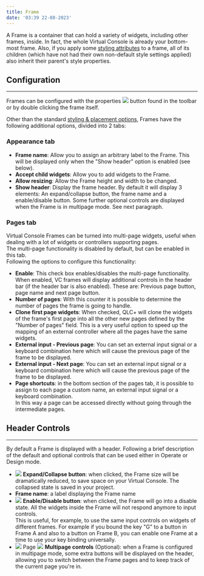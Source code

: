 ```yaml
---
title: Frame
date: '03:39 22-08-2023'
---
```


A Frame is a container that can hold a variety of widgets, including other frames, inside. In fact, the whole Virtual Console is already your bottom-most frame. Also, if you apply some [styling attributes](../styling-and-placement) to a frame, all of its children (which have not had their own non-default style settings applied) also inherit their parent's style properties.

## Configuration
<hr>

Frames can be configured with the properties ![](/basics/edit.png) button found in the toolbar or by double clicking the frame itself.  
  
Other than the standard [styling & placement options](../styling-and-placement), Frames have the following additional options, divided into 2 tabs:  

### Appearance tab

* **Frame name**: Allow you to assign an arbitrary label to the Frame. This will be displayed only when the "Show header" option is enabled (see below).
* **Accept child widgets**: Allow you to add widgets to the Frame.
* **Allow resizing**: Allow the Frame height and width to be changed.
* **Show header**: Display the frame header. By default it will display 3 elements: An expand/collapse button, the frame name and a enable/disable button. Some further optional controls are displayed when the Frame is in multipage mode. See next paragraph.

### Pages tab

Virtual Console Frames can be turned into multi-page widgets, useful when dealing with a lot of widgets or controllers supporting pages.  
The multi-page functionality is disabled by default, but can be enabled in this tab.  
Following the options to configure this functionality:

* **Enable**: This check box enables/disables the multi-page functionality. When enabled, VC frames will display additional controls in the header bar (if the header bar is also enabled). These are: Previous page button, page name and next page button.
* **Number of pages**: With this counter it is possible to determine the number of pages the frame is going to handle.
* **Clone first page widgets**: When checked, QLC+ will clone the widgets of the frame's first page into all the other new pages defined by the "Number of pages" field. This is a very useful option to speed up the mapping of an external controller where all the pages have the same widgets.
* **External input - Previous page**: You can set an external input signal or a keyboard combination here which will cause the previous page of the frame to be displayed.
* **External input - Next page**: You can set an external input signal or a keyboard combination here which will cause the previous page of the frame to be displayed.
* **Page shortcuts**: in the bottom section of the pages tab, it is possible to assign to each page a custom name, an external input signal or a keyboard combination.  
    In this way a page can be accessed directly without going through the intermediate pages.  
    

## Header Controls
<hr>

By default a Frame is displayed with a header. Following a brief description of the default and optional controls that can be used either in Operate or Design mode.

* ![](/basics/expand.png) **Expand/Collapse button**: when clicked, the Frame size will be dramatically reduced, to save space on your Virtual Console. The collapsed state is saved in your project.
* **Frame name**: a label displaying the Frame name
* ![](/basics/check.png) **Enable/Disable button**: when clicked, the Frame will go into a disable state. All the widgets inside the Frame will not respond anymore to input controls.  
    This is useful, for example, to use the same input controls on widgets of different frames. For example if you bound the key "G" to a button in Frame A and also to a button on Frame B, you can enable one Frame at a time to use your key binding universally.
* ![](/basics/back.png) Page ![](/basics/forward.png) **Multipage controls** (Optional): when a Frame is configured in multipage mode, some extra buttons will be displayed on the header, allowing you to switch between the Frame pages and to keep track of the current page you're in.